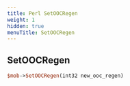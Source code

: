 ```yaml
---
title: Perl SetOOCRegen
weight: 1
hidden: true
menuTitle: SetOOCRegen
---
```

## SetOOCRegen
```perl
$mob->SetOOCRegen(int32 new_ooc_regen)
```